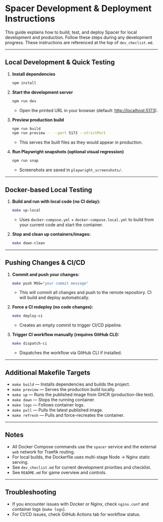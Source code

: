 # Spacer Development & Deployment Instructions

This guide explains how to build, test, and deploy Spacer for local development and production. Follow these steps during any development progress. These instructions are referenced at the top of `dev_checlist.md`.

---

## Local Development & Quick Testing

1. **Install dependencies**

   ```bash
   npm install
   ```

2. **Start the development server**

   ```bash
   npm run dev
   ```

   - Open the printed URL in your browser (default: [http://localhost:5173](http://localhost:5173)).

3. **Preview production build**

   ```bash
   npm run build
   npm run preview -- --port 5173 --strictPort
   ```

   - This serves the built files as they would appear in production.

4. **Run Playwright snapshots (optional visual regression)**

   ```bash
   npm run snap
   ```

   - Screenshots are saved in `playwright_screenshots/`.

---

## Docker-based Local Testing

1. **Build and run with local code (no CI delay):**

   ```bash
   make up-local
   ```

   - Uses `docker-compose.yml` + `docker-compose.local.yml` to build from your current code and start the container.

2. **Stop and clean up containers/images:**

   ```bash
   make down-clean
   ```

---

## Pushing Changes & CI/CD

1. **Commit and push your changes:**

   ```bash
   make push MSG="your commit message"
   ```

   - This will commit all changes and push to the remote repository. CI will build and deploy automatically.

2. **Force a CI redeploy (no code changes):**

   ```bash
   make deploy-ci
   ```

   - Creates an empty commit to trigger CI/CD pipeline.

3. **Trigger CI workflow manually (requires GitHub CLI):**

   ```bash
   make dispatch-ci
   ```

   - Dispatches the workflow via GitHub CLI if installed.

---

## Additional Makefile Targets

- `make build` — Installs dependencies and builds the project.
- `make preview` — Serves the production build locally.
- `make up` — Runs the published image from GHCR (production-like test).
- `make down` — Stops the running container.
- `make logs` — Follows container logs.
- `make pull` — Pulls the latest published image.
- `make refresh` — Pulls and force-recreates the container.

---

## Notes

- All Docker Compose commands use the `spacer` service and the external `web` network for Traefik routing.
- For local builds, the Dockerfile uses multi-stage Node → Nginx static serving.
- See `dev_checlist.md` for current development priorities and checklist.
- See `README.md` for game overview and controls.

---

## Troubleshooting

- If you encounter issues with Docker or Nginx, check `nginx.conf` and container logs (`make logs`).
- For CI/CD issues, check GitHub Actions tab for workflow status.
